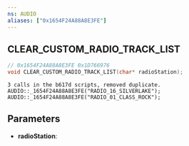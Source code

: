 ```yaml
---
ns: AUDIO
aliases: ["0x1654F24A88A8E3FE"]
---
```

## CLEAR_CUSTOM_RADIO_TRACK_LIST

```c
// 0x1654F24A88A8E3FE 0x1D766976
void CLEAR_CUSTOM_RADIO_TRACK_LIST(char* radioStation);
```

```
3 calls in the b617d scripts, removed duplicate.  
AUDIO::_1654F24A88A8E3FE("RADIO_16_SILVERLAKE");  
AUDIO::_1654F24A88A8E3FE("RADIO_01_CLASS_ROCK");  
```

## Parameters
* **radioStation**: 

